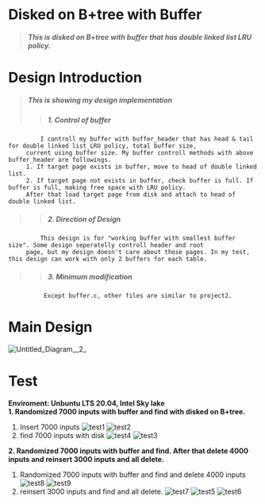 Disked on B+tree with Buffer
===================
> ##### This is disked on B+tree with buffer that has double linked list LRU policy.

Design Introduction
===================
> ##### This is showing my design implementation   
>   > ##### 1. Control of buffer  
             I controll my buffer with buffer_header that has head & tail for double linked list LRU policy, total buffer size, 
         current using buffer size. My buffer controll methods with above buffer_header are followings.      
         1. If target page exists in buffer, move to head of double linked list.  
         2. If target page not exists in buffer, check buffer is full. If buffer is full, making free space with LRU policy.   
         After that load target page from disk and attach to head of double linked list.     
>   > ##### 2. Direction of Design
             This design is for "working buffer with smallest buffer size". Some design seperatelly controll header and root   
         page, but my design doesn't care about those pages. In my test, this design can work with only 2 buffers for each table.
>   > ##### 3. Minimum modification
              Except buffer.c, other files are similar to project2. 

Main Design
===============
![Untitled_Diagram__2_](./imgs/main_design.png)

Test
===============
**Enviroment: Unbuntu LTS 20.04, Intel Sky lake**  
**1. Randomized 7000 inputs with buffer and find with disked on B+tree.**
1) Insert 7000 inputs
![test1](./imgs/test1.png)
![test2](./imgs/test2.png)
2) find 7000 inputs with disk
![test4](./imgs/test3.png)
![test3](./imgs/test4.png)

**2. Randomized 7000 inputs with buffer and find. After that delete 4000 inputs and reinsert 3000 inputs and all delete.**
1) Randomized 7000 inputs with buffer and find and delete 4000 inputs
![test8](./imgs/test5.png)
![test9](./imgs/test6.png)
2) reinsert 3000 inputs and find and all delete.
![test7](./imgs/test7.png)
![test5](./imgs/test8.png)
![test6](./imgs/test9.png)


